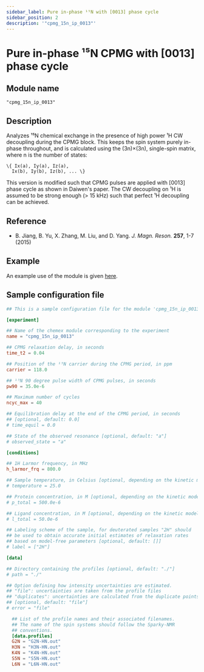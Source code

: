 ```yaml
---
sidebar_label: Pure in-phase ¹⁵N with [0013] phase cycle
sidebar_position: 2
description: '"cpmg_15n_ip_0013"'
---
```


# Pure in-phase ¹⁵N CPMG with [0013] phase cycle

## Module name

`"cpmg_15n_ip_0013"`

## Description

Analyzes ¹⁵N chemical exchange in the presence of high power ¹H CW decoupling
during the CPMG block. This keeps the spin system purely in-phase throughout,
and is calculated using the (3n)×(3n), single-spin matrix, where n is the number
of states:

    \{ Ix(a), Iy(a), Iz(a),
      Ix(b), Iy(b), Iz(b), ... \}

This version is modified such that CPMG pulses are applied with [0013] phase
cycle as shown in Daiwen's paper. The CW decoupling on ¹H is assumed to be
strong enough (> 15 kHz) such that perfect ¹H decoupling can be achieved.

## Reference

-   B. Jiang, B. Yu, X. Zhang, M. Liu, and D. Yang. _J. Magn. Reson._ **257**, 1-7
    (2015)

## Example

An example use of the module is given
[here](https://github.com/gbouvignies/chemex/tree/master/examples/Experiments/CPMG_15N_IP_0013/).

## Sample configuration file

```toml title="experiment.toml"
## This is a sample configuration file for the module 'cpmg_15n_ip_0013'

[experiment]

## Name of the chemex module corresponding to the experiment
name = "cpmg_15n_ip_0013"

## CPMG relaxation delay, in seconds
time_t2 = 0.04

## Position of the ¹⁵N carrier during the CPMG period, in ppm
carrier = 118.0

## ¹⁵N 90 degree pulse width of CPMG pulses, in seconds
pw90 = 35.0e-6

## Maximum number of cycles
ncyc_max = 40

## Equilibration delay at the end of the CPMG period, in seconds
## [optional, default: 0.0]
# time_equil = 0.0

## State of the observed resonance [optional, default: "a"]
# observed_state = "a"

[conditions]

## 1H Larmor frequency, in MHz
h_larmor_frq = 800.0

## Sample temperature, in Celsius [optional, depending on the kinetic model]
# temperature = 25.0

## Protein concentration, in M [optional, depending on the kinetic model]
# p_total = 500.0e-6

## Ligand concentration, in M [optional, depending on the kinetic model]
# l_total = 50.0e-6

## Labeling scheme of the sample, for deuterated samples "2H" should
## be used to obtain accurate initial estimates of relaxation rates
## based on model-free parameters [optional, default: []]
# label = ["2H"]

[data]

## Directory containing the profiles [optional, default: "./"]
# path = "./"

## Option defining how intensity uncertainties are estimated.
## "file": uncertainties are taken from the profile files
## "duplicates": uncertainties are calculated from the duplicate points
## [optional, default: "file"]
# error = "file"

  ## List of the profile names and their associated filenames.
  ## The name of the spin systems should follow the Sparky-NMR
  ## conventions.
  [data.profiles]
  G2N = "G2N-HN.out"
  H3N = "H3N-HN.out"
  K4N = "K4N-HN.out"
  S5N = "S5N-HN.out"
  L6N = "L6N-HN.out"
```
